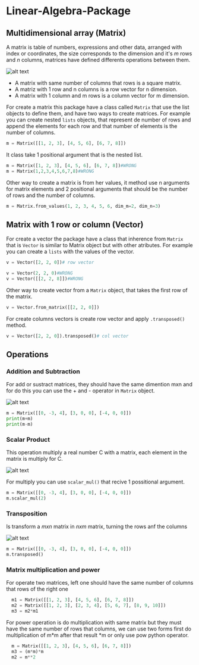 # Linear-Algebra-Package
## Multidimensional array (Matrix)
A matrix is table of numbers, expressions and other data, arranged with index or coordinates, the size corresponds to the dimension and it's *m* rows and *n* columns, matrices have defined differents operations between them.

![alt text](https://github.com/xhapa/Linear-Algebra-Package/blob/master/img/matrix.gif "Matrix definition")

* A matrix with same number of columns that rows is a square matrix.
* A matriz with 1 row and n columns is a row vector for n dimension.
* A matrix with 1 column and m rows is a column vector for m dimension.

For create a matrix this package have a class called ```Matrix``` that use the list objects to define them, and have two ways to create matrices.
For example you can create nested ```lists``` objects, that represent de number of rows and append the elements for each row and that number of elements is the number of columns.
```python
m = Matrix([[1, 2, 3], [4, 5, 6], [6, 7, 8]])
```
It class take 1 positional argument that is the nested list.
```python
m = Matrix([1, 2, 3], [4, 5, 6], [6, 7, 8])#WRONG
m = Matrix(1,2,3,4,5,6,7,8)#WRONG
```
Other way to create a matrix is from her values, it method use n arguments for matrix elements and 2 positional arguments that should be the number of rows and the number of columns.
```python
m = Matrix.from_values(1, 2, 3, 4, 5, 6, dim_m=2, dim_n=3)
```
## Matrix with 1 row or column (Vector)
For create a vector the package have a class that inherence from ```Matrix``` that is ```Vector``` is similar to Matrix object but with other atributes. For example you can create a ```lists``` with the values of the vector.
```python
v = Vector([2, 2, 0])# row vector
```
```python
v = Vector(2, 2, 0)#WRONG
v = Vector([[2, 2, 8]])#WRONG
```
Other way to create vector from a ```Matrix``` object, that takes the first row of the matrix.
```python
v = Vector.from_matrix([[2, 2, 0]])
```
For create columns vectors is create row vector and apply ```.transposed()``` method.
```python
v = Vector([2, 2, 0]).transposed()# col vector
```
## Operations
### Addition and Subtraction
For add or sustract matrices, they should have the same dimention mxn and for do this you can use the + and - operator in ```Matrix``` object.

![alt text](https://github.com/xhapa/Linear-Algebra-Package/blob/master/img/addition.gif "Addition")

```python
m = Matrix([[0, -3, 4], [3, 0, 0], [-4, 0, 0]])
print(m+m)
print(m-m)
```
### Scalar Product
This operation multiply a real number C with a matrix, each element in the matrix is multiply for C.

![alt text](https://github.com/xhapa/Linear-Algebra-Package/blob/master/img/scalar_mult.gif "Scalar mult")

For multiply you can use ```scalar_mul()``` that recive 1 possitional argument.
```python
m = Matrix([[0, -3, 4], [3, 0, 0], [-4, 0, 0]])
m.scalar_mul(2)
```
### Transposition
Is transform a *mxn* matrix in *nxm* matrix, turning the rows anf the columns

![alt text](https://github.com/xhapa/Linear-Algebra-Package/blob/master/img/transposed.gif "Transposed")

```python
m = Matrix([[0, -3, 4], [3, 0, 0], [-4, 0, 0]])
m.transposed()
```
### Matrix multiplication and power

For operate two matrices, left one should have the same number of columns that rows of the right one
```python
  m1 = Matrix([[1, 2, 3], [4, 5, 6], [6, 7, 8]])
  m2 = Matrix([[1, 2, 3], [2, 3, 4], [5, 6, 7], [8, 9, 10]])
  m3 = m2*m1
```
For power operation is do multiplication with same matrix but they must have the same number of rows that columns, we can use two forms first do multiplication of m*m after that result *m  or only use pow python operator.  
```python
  m = Matrix([[1, 2, 3], [4, 5, 6], [6, 7, 8]])
  m3 = (m*m)*m
  m2 = m**2
```
